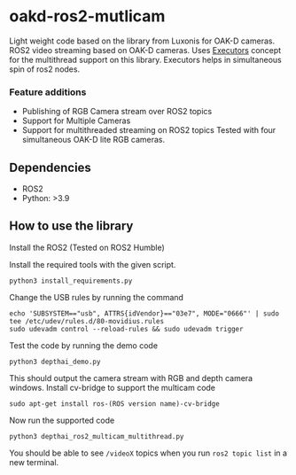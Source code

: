 # oakd-ros2-mutlicam

Light weight code based on the library from Luxonis for OAK-D cameras. ROS2 video streaming based on OAK-D cameras. Uses [Executors](https://docs.ros.org/en/humble/Concepts/Intermediate/About-Executors.html) concept for the multithread support on this library. Executors helps in simultaneous spin of ros2 nodes.

### Feature additions
- Publishing of RGB Camera stream over ROS2 topics
- Support for Multiple Cameras
- Support for multithreaded streaming on ROS2 topics
Tested with four simultaneous OAK-D lite RGB cameras.

## Dependencies
- ROS2
- Python: >3.9
  
## How to use the library
Install the ROS2 (Tested on ROS2 Humble)

Install the required tools with the given script.
```
python3 install_requirements.py
```
Change the USB rules by running the command
```
echo 'SUBSYSTEM=="usb", ATTRS{idVendor}=="03e7", MODE="0666"' | sudo tee /etc/udev/rules.d/80-movidius.rules
sudo udevadm control --reload-rules && sudo udevadm trigger
```
Test the code by running the demo code
```
python3 depthai_demo.py
```
This should output the camera stream with RGB and depth camera windows.
Install cv-bridge to support the multicam code
```
sudo apt-get install ros-(ROS version name)-cv-bridge
```
Now run the supported code
```
python3 depthai_ros2_multicam_multithread.py
```
You should be able to see `/videoX` topics when you run `ros2 topic list` in a new terminal.
